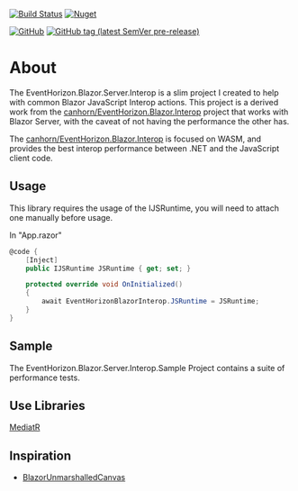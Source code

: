 [![Build Status](https://img.shields.io/endpoint.svg?url=https%3A%2F%2Factions-badge.atrox.dev%2Fcanhorn%2FEventHorizon.Blazor.Server.Interop%2Fbadge%3Fref%3Dmain&style=for-the-badge)](https://actions-badge.atrox.dev/canhorn/EventHorizon.Blazor.Server.Interop/goto?ref=main)
[![Nuget](https://img.shields.io/nuget/vpre/EventHorizon.Blazor.Server.Interop?style=for-the-badge)](https://www.nuget.org/packages/EventHorizon.Blazor.Server.Interop)

[![GitHub](https://img.shields.io/github/license/canhorn/EventHorizon.Blazor.Server.Interop?style=for-the-badge)](https://github.com/canhorn/EventHorizon.Blazor.Server.Interop/blob/main/LICENSE)
[![GitHub tag (latest SemVer pre-release)](https://img.shields.io/github/v/tag/canhorn/EventHorizon.Blazor.Server.Interop?include_prereleases&label=latest%20tag&style=for-the-badge)](https://github.com/canhorn/EventHorizon.Blazor.Server.Interop/tags)

# About

The EventHorizon.Blazor.Server.Interop is a slim project I created to help with common Blazor JavaScript Interop actions. 
This project is a derived work from the <a href="">canhorn/EventHorizon.Blazor.Interop</a> project that works with Blazor Server, with the caveat of not having the performance the other has. 

The <a href="">canhorn/EventHorizon.Blazor.Interop</a> is focused on WASM, and provides the best interop performance between .NET and the JavaScript client code.

## Usage

This library requires the usage of the IJSRuntime, you will need to attach one manually before usage.

In "App.razor"
~~~ csharp
@code {
    [Inject]
    public IJSRuntime JSRuntime { get; set; }

    protected override void OnInitialized()
    {
        await EventHorizonBlazorInterop.JSRuntime = JSRuntime;
    }
}
~~~

## Sample

The EventHorizon.Blazor.Server.Interop.Sample Project contains a suite of performance tests.

## Use Libraries

[MediatR](https://github.com/jbogard/MediatR)

## Inspiration

- [BlazorUnmarshalledCanvas](https://github.com/jhwcn/BlazorUnmarshalledCanvas/blob/master/UmCanvas/Canvas.cs)
